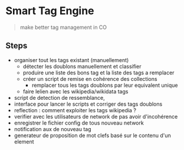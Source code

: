 # Smart Tag Engine 
> make better tag management in CO

## Steps 
- organiser tout les tags existant (manuellement)
	- détecter les doublons manuellement et classifier 
	- produire une liste des bons tag et la liste des tags a remplacer
	- créer un script de remise en cohérence des collections
		- remplacer tous les tags doublons par leur equivalent unique
	- faire lelien avec les wikipedia/wikidata tags
- script de detection de ressemblance, 
- interface pour lancer le scripts et corriger des tags doublons
- reflection : comment exploiter les tags wikipedia ? 
- verifier avec les utilisateurs de network de pas avoir d'incohérence
- enregistrer le fichier config de tous nouveau network 
- notification aux de nouveau tag
- generateur de proposition de mot clefs basé sur le contenu d'un element
